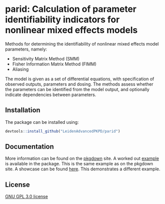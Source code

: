 # parid: Calculation of parameter identifiability indicators for nonlinear mixed effects models

Methods for determining the identifiability of nonlinear mixed effects model parameters, namely:

- Sensitivity Matrix Method (SMM)
- Fisher Information Matrix Method (FIMM)
- Aliasing

The model is given as a set of differential equations, with specification of observed outputs, parameters and dosing.
The methods assess whether the parameters can be identified from the model output, and optionally indicate dependencies between parameters.

## Installation

The package can be installed using:

```R
devtools::install_github("LeidenAdvancedPKPD/parid")
```

## Documentation

More information can be found on the [pkgdown](https://leidenadvancedpkpd.github.io/parid/) site.
A worked out [example](https://github.com/LeidenAdvancedPKPD/parid/blob/main/tests/example.r) is available in the package. This is the same example as on the pkgdown site.
A showcase can be found [here](https://lapp.nl/lapp-software/parid.html). This demonstrates a different example.

## License

[GNU GPL 3.0 license](https://www.gnu.org/licenses/gpl-3.0.html)
